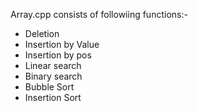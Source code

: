 Array.cpp consists of followiing functions:-
- Deletion</br>
- Insertion by Value</br> 
- Insertion by pos</br>
- Linear search</br>
- Binary search</br>
- Bubble Sort</br>
- Insertion Sort</br>

